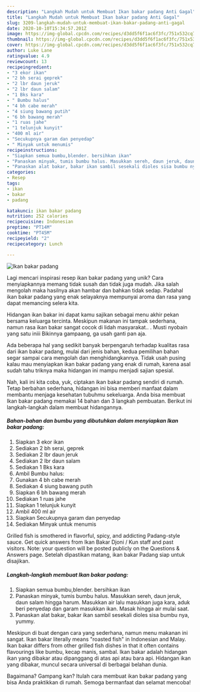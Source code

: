 ```yaml
---
description: "Langkah Mudah untuk Membuat Ikan bakar padang Anti Gagal"
title: "Langkah Mudah untuk Membuat Ikan bakar padang Anti Gagal"
slug: 3209-langkah-mudah-untuk-membuat-ikan-bakar-padang-anti-gagal
date: 2020-10-10T15:34:57.201Z
image: https://img-global.cpcdn.com/recipes/d3dd5f6f1ac6f3fc/751x532cq70/ikan-bakar-padang-foto-resep-utama.jpg
thumbnail: https://img-global.cpcdn.com/recipes/d3dd5f6f1ac6f3fc/751x532cq70/ikan-bakar-padang-foto-resep-utama.jpg
cover: https://img-global.cpcdn.com/recipes/d3dd5f6f1ac6f3fc/751x532cq70/ikan-bakar-padang-foto-resep-utama.jpg
author: Luke Lane
ratingvalue: 4.9
reviewcount: 13
recipeingredient:
- "3 ekor ikan"
- "2 bh serai geprek"
- "2 lbr daun jeruk"
- "2 lbr daun salam"
- "1 Bks kara"
- " Bumbu halus"
- "4 bh cabe merah"
- "4 siung bawang putih"
- "6 bh bawang merah"
- "1 ruas jahe"
- "1 telunjuk kunyit"
- "400 ml air"
- "Secukupnya garam dan penyedap"
- " Minyak untuk menumis"
recipeinstructions:
- "Siapkan semua bumbu,blender. bersihkan ikan"
- "Panaskan minyak, tumis bumbu halus. Masukkan sereh, daun jeruk, daun salam hingga harum. Masukkan air lalu masukkan juga kara, aduk beri penyedap dan garam masukkan ikan. Masak hingga air mulai saat."
- "Panaskan alat bakar, bakar ikan sambil sesekali dioles sisa bumbu nya, yummy."
categories:
- Resep
tags:
- ikan
- bakar
- padang

katakunci: ikan bakar padang 
nutrition: 252 calories
recipecuisine: Indonesian
preptime: "PT14M"
cooktime: "PT45M"
recipeyield: "2"
recipecategory: Lunch

---
```



![Ikan bakar padang](https://img-global.cpcdn.com/recipes/d3dd5f6f1ac6f3fc/751x532cq70/ikan-bakar-padang-foto-resep-utama.jpg)

Lagi mencari inspirasi resep ikan bakar padang yang unik? Cara menyiapkannya memang tidak susah dan tidak juga mudah. Jika salah mengolah maka hasilnya akan hambar dan bahkan tidak sedap. Padahal ikan bakar padang yang enak selayaknya mempunyai aroma dan rasa yang dapat memancing selera kita.

Hidangan ikan bakar ini dapat kamu sajikan sebagai menu akhir pekan bersama keluarga tercinta. Meskipun makanan ini tampak sederhana, namun rasa ikan bakar sangat cocok di lidah masyarakat.. . Musti nyobain yang satu iniii Bikinnya gampaang, ga usah ganti pan aja.

Ada beberapa hal yang sedikit banyak berpengaruh terhadap kualitas rasa dari ikan bakar padang, mulai dari jenis bahan, kedua pemilihan bahan segar sampai cara mengolah dan menghidangkannya. Tidak usah pusing kalau mau menyiapkan ikan bakar padang yang enak di rumah, karena asal sudah tahu triknya maka hidangan ini mampu menjadi sajian spesial.


Nah, kali ini kita coba, yuk, ciptakan ikan bakar padang sendiri di rumah. Tetap berbahan sederhana, hidangan ini bisa memberi manfaat dalam membantu menjaga kesehatan tubuhmu sekeluarga. Anda bisa membuat Ikan bakar padang memakai 14 bahan dan 3 langkah pembuatan. Berikut ini langkah-langkah dalam membuat hidangannya.

<!--inarticleads1-->

##### Bahan-bahan dan bumbu yang dibutuhkan dalam menyiapkan Ikan bakar padang:

1. Siapkan 3 ekor ikan
1. Sediakan 2 bh serai, geprek
1. Sediakan 2 lbr daun jeruk
1. Sediakan 2 lbr daun salam
1. Sediakan 1 Bks kara
1. Ambil  Bumbu halus:
1. Gunakan 4 bh cabe merah
1. Sediakan 4 siung bawang putih
1. Siapkan 6 bh bawang merah
1. Sediakan 1 ruas jahe
1. Siapkan 1 telunjuk kunyit
1. Ambil 400 ml air
1. Siapkan Secukupnya garam dan penyedap
1. Sediakan  Minyak untuk menumis


Grilled fish is smothered in flavorful, spicy, and addicting Padang-style sauce. Get quick answers from Ikan Bakar Djoni / Kun staff and past visitors. Note: your question will be posted publicly on the Questions &amp; Answers page. Setelah dipastikan matang, ikan bakar Padang siap untuk disajikan. 

<!--inarticleads2-->

##### Langkah-langkah membuat Ikan bakar padang:

1. Siapkan semua bumbu,blender. bersihkan ikan
1. Panaskan minyak, tumis bumbu halus. Masukkan sereh, daun jeruk, daun salam hingga harum. Masukkan air lalu masukkan juga kara, aduk beri penyedap dan garam masukkan ikan. Masak hingga air mulai saat.
1. Panaskan alat bakar, bakar ikan sambil sesekali dioles sisa bumbu nya, yummy.


Meskipun di buat dengan cara yang sederhana, namun menu makanan ini sangat. Ikan bakar literally means &#34;roasted fish&#34; in Indonesian and Malay. Ikan bakar differs from other grilled fish dishes in that it often contains flavourings like bumbu, kecap manis, sambal. Ikan bakar adalah hidangan ikan yang dibakar atau dipanggang di atas api atau bara api. Hidangan ikan yang dibakar, muncul secara universal di berbagai belahan dunia. 

Bagaimana? Gampang kan? Itulah cara membuat ikan bakar padang yang bisa Anda praktikkan di rumah. Semoga bermanfaat dan selamat mencoba!

